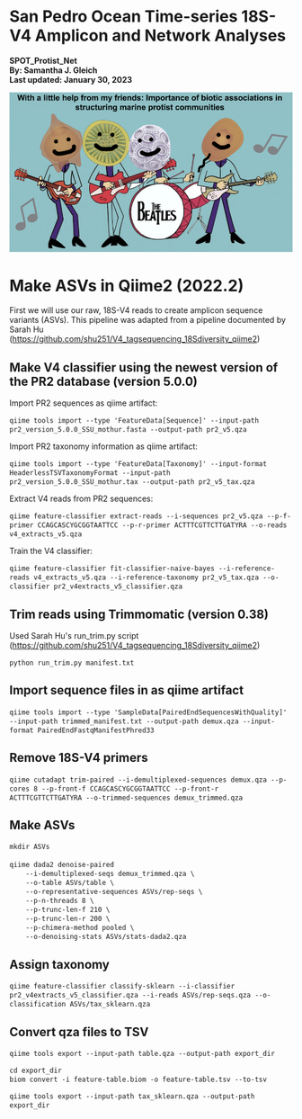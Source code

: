 # San Pedro Ocean Time-series 18S-V4 Amplicon and Network Analyses 
**SPOT_Protist_Net**  
**By: Samantha J. Gleich**  
**Last updated: January 30, 2023**  


![](static/slide1.png)


# Make ASVs in Qiime2 (2022.2)
First we will use our raw, 18S-V4 reads to create amplicon sequence variants (ASVs). This pipeline was adapted from a pipeline documented by Sarah Hu (https://github.com/shu251/V4_tagsequencing_18Sdiversity_qiime2)
## Make V4 classifier using the newest version of the PR2 database (version 5.0.0)
Import PR2 sequences as qiime artifact:
```
qiime tools import --type 'FeatureData[Sequence]' --input-path pr2_version_5.0.0_SSU_mothur.fasta --output-path pr2_v5.qza
```
Import PR2 taxonomy information as qiime artifact: 
```
qiime tools import --type 'FeatureData[Taxonomy]' --input-format HeaderlessTSVTaxonomyFormat --input-path pr2_version_5.0.0_SSU_mothur.tax --output-path pr2_v5_tax.qza
```
Extract V4 reads from PR2 sequences:
```
qiime feature-classifier extract-reads --i-sequences pr2_v5.qza --p-f-primer CCAGCASCYGCGGTAATTCC --p-r-primer ACTTTCGTTCTTGATYRA --o-reads v4_extracts_v5.qza
```
Train the V4 classifier: 
```
qiime feature-classifier fit-classifier-naive-bayes --i-reference-reads v4_extracts_v5.qza --i-reference-taxonomy pr2_v5_tax.qza --o-classifier pr2_v4extracts_v5_classifier.qza
```
## Trim reads using Trimmomatic (version 0.38)
Used Sarah Hu's run_trim.py script (https://github.com/shu251/V4_tagsequencing_18Sdiversity_qiime2)
```
python run_trim.py manifest.txt
```
## Import sequence files in as qiime artifact
```
qiime tools import --type 'SampleData[PairedEndSequencesWithQuality]' --input-path trimmed_manifest.txt --output-path demux.qza --input-format PairedEndFastqManifestPhred33
```
## Remove 18S-V4 primers 
```
qiime cutadapt trim-paired --i-demultiplexed-sequences demux.qza --p-cores 8 --p-front-f CCAGCASCYGCGGTAATTCC --p-front-r ACTTTCGTTCTTGATYRA --o-trimmed-sequences demux_trimmed.qza
```
## Make ASVs
```
mkdir ASVs

qiime dada2 denoise-paired
	--i-demultiplexed-seqs demux_trimmed.qza \
	--o-table ASVs/table \
	--o-representative-sequences ASVs/rep-seqs \
	--p-n-threads 8 \
	--p-trunc-len-f 210 \
	--p-trunc-len-r 200 \
	--p-chimera-method pooled \
	--o-denoising-stats ASVs/stats-dada2.qza
  ```
  ## Assign taxonomy 
  ```
 qiime feature-classifier classify-sklearn --i-classifier pr2_v4extracts_v5_classifier.qza --i-reads ASVs/rep-seqs.qza --o-classification ASVs/tax_sklearn.qza
  ```
  ## Convert qza files to TSV
  ```
  qiime tools export --input-path table.qza --output-path export_dir
  ```
  ```
  cd export_dir
  biom convert -i feature-table.biom -o feature-table.tsv --to-tsv
  ```
  ```
  qiime tools export --input-path tax_sklearn.qza --output-path export_dir
  ```
 
  
